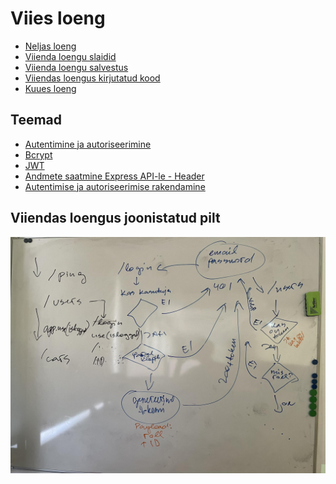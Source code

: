 # Viies loeng

- [Neljas loeng](../Lesson-04/README.md)
- [Viienda loengu slaidid](Slides.md)
- [Viienda loengu salvestus]()
- [Viiendas loengus kirjutatud kood]()
- [Kuues loeng](../Lesson-06/README.md)

## Teemad

- [Autentimine ja autoriseerimine](../../../Subjects/Back-End-Frameworks/Topics/Auth/README.md)
- [Bcrypt](../../../Subjects/Back-End-Frameworks/Topics/Bcrypt/README.md)
- [JWT](../../../Subjects/Back-End-Frameworks/Topics/JWT/README.md)
- [Andmete saatmine Express API-le - Header](../../../Subjects/Back-End-Frameworks/Topics/Sending-Data-To-Express/README.md#päised)
- [Autentimise ja autoriseerimise rakendamine](../../../Subjects/Back-End-Frameworks/Topics/Auth-Middleware/README.md)

## Viiendas loengus joonistatud pilt

![Viies Loeng](Viies-Loeng.jpg)
